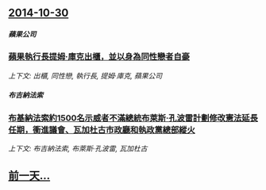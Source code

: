 ## [2014-10-30](/news/2014/10/30/index.md)

##### 蘋果公司
### [蘋果執行長提姆·庫克出櫃，並以身為同性戀者自豪](/news/2014/10/30/蘋果執行長提姆-庫克出櫃-並以身為同性戀者自豪.md)
_上下文: 出櫃, 同性戀, 執行長, 提姆·庫克, 蘋果公司_

##### 布吉納法索
### [布基納法索約1500名示威者不滿總統布萊斯·孔波雷計劃修改憲法延長任期，衝進議會、瓦加杜古市政廳和執政黨總部縱火 ](/news/2014/10/30/布基納法索約1500名示威者不滿總統布萊斯-孔波雷計劃修改憲法延長任期-衝進議會-瓦加杜古市政廳和執政黨總部縱火.md)
_上下文: 布吉納法索, 布萊斯·孔波雷, 瓦加杜古_

## [前一天...](/news/2014/10/29/index.md)

